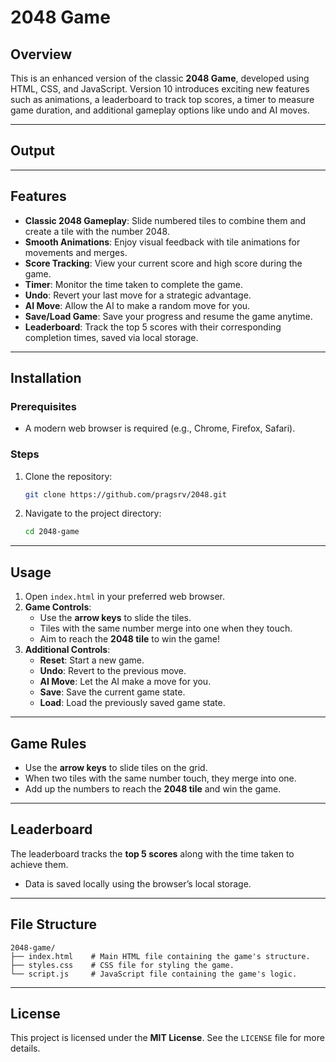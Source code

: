 # 2048 Game  

## Overview  
This is an enhanced version of the classic **2048 Game**, developed using HTML, CSS, and JavaScript. Version 10 introduces exciting new features such as animations, a leaderboard to track top scores, a timer to measure game duration, and additional gameplay options like undo and AI moves.  

---

## Output

---

## Features  
- **Classic 2048 Gameplay**: Slide numbered tiles to combine them and create a tile with the number 2048.  
- **Smooth Animations**: Enjoy visual feedback with tile animations for movements and merges.  
- **Score Tracking**: View your current score and high score during the game.  
- **Timer**: Monitor the time taken to complete the game.  
- **Undo**: Revert your last move for a strategic advantage.  
- **AI Move**: Allow the AI to make a random move for you.  
- **Save/Load Game**: Save your progress and resume the game anytime.  
- **Leaderboard**: Track the top 5 scores with their corresponding completion times, saved via local storage.  

---

## Installation  

### Prerequisites  
- A modern web browser is required (e.g., Chrome, Firefox, Safari).  

### Steps  
1. Clone the repository:  
   ```bash
   git clone https://github.com/pragsrv/2048.git
   ```  
2. Navigate to the project directory:  
   ```bash
   cd 2048-game
   ```  

---

## Usage  
1. Open `index.html` in your preferred web browser.  
2. **Game Controls**:  
   - Use the **arrow keys** to slide the tiles.  
   - Tiles with the same number merge into one when they touch.  
   - Aim to reach the **2048 tile** to win the game!  
3. **Additional Controls**:  
   - **Reset**: Start a new game.  
   - **Undo**: Revert to the previous move.  
   - **AI Move**: Let the AI make a move for you.  
   - **Save**: Save the current game state.  
   - **Load**: Load the previously saved game state.  

---

## Game Rules  
- Use the **arrow keys** to slide tiles on the grid.  
- When two tiles with the same number touch, they merge into one.  
- Add up the numbers to reach the **2048 tile** and win the game.  

---

## Leaderboard  
The leaderboard tracks the **top 5 scores** along with the time taken to achieve them.  
- Data is saved locally using the browser’s local storage.  

---

## File Structure  
```plaintext
2048-game/
├── index.html    # Main HTML file containing the game's structure.
├── styles.css    # CSS file for styling the game.
└── script.js     # JavaScript file containing the game's logic.
```  

---

## License  
This project is licensed under the **MIT License**. See the `LICENSE` file for more details.  